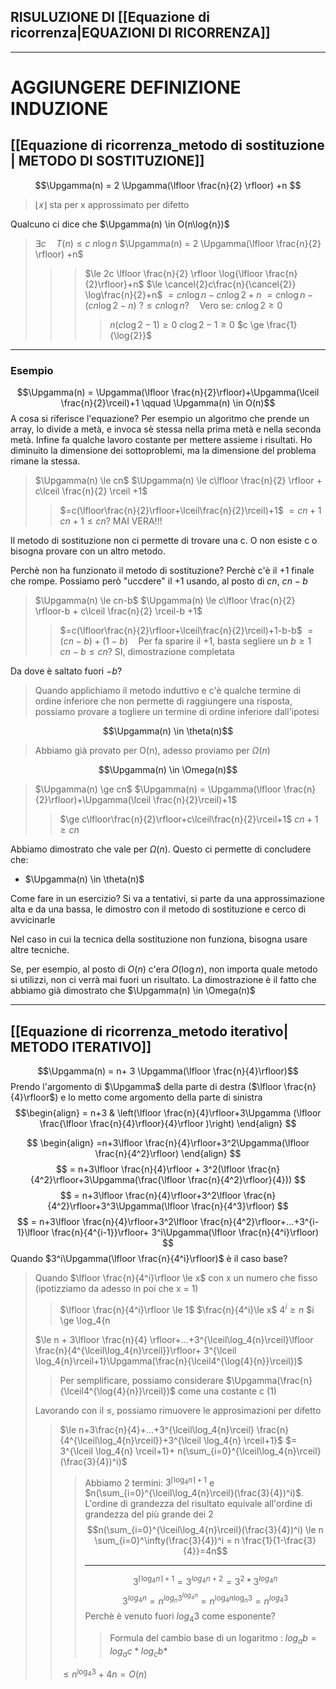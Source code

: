 ## RISULUZIONE DI [[Equazione di ricorrenza|EQUAZIONI DI RICORRENZA]]
___
# AGGIUNGERE DEFINIZIONE INDUZIONE

## [[Equazione di ricorrenza_metodo di sostituzione | METODO DI SOSTITUZIONE]]
$$\Upgamma(n) = 2 \Upgamma(\lfloor \frac{n}{2} \rfloor) +n $$
>$\lfloor x \rfloor$ sta per x approssimato per difetto

Qualcuno ci dice che $\Upgamma(n) \in O(n\log{n})$
>$\exists c \quad T(n) \le c\ n\log{n}$
>$\Upgamma(n) = 2 \Upgamma(\lfloor \frac{n}{2} \rfloor) +n$
>>>$\le 2c \lfloor \frac{n}{2} \rfloor \log{\lfloor \frac{n}{2}\rfloor}+n$
>>>$\le \cancel{2}c\frac{n}{\cancel{2}} \log\frac{n}{2}+n$
>>>$= cn\log{n}-cn\log{2}+n$
>>>$= cn\log{n}-(cn \log{2}-n)$
>>>$?\le cn\log{n}? \quad \text{Vero se: }cn\log{2}\ge0$
>>>>$n(c\log{2}-1)\ge0$
>>>>$c\log{2}-1 \ge 0$
>>>>$c \ge \frac{1}{\log{2}}$

___
### Esempio
$$\Upgamma(n) = \Upgamma(\lfloor \frac{n}{2}\rfloor)+\Upgamma(\lceil \frac{n}{2}\rceil)+1 \qquad \Upgamma(n) \in O(n)$$
A cosa si riferisce l'equazione? Per esempio un algoritmo che prende un array, lo divide a metà, e invoca sè stessa nella prima metà e nella seconda metà. Infine fa qualche lavoro costante per mettere assieme i risultati. 
Ho diminuito la dimensione dei sottoproblemi, ma la dimensione del problema rimane la stessa.
> $\Upgamma(n) \le cn$
> $\Upgamma(n) \le c\lfloor \frac{n}{2} \rfloor + c\lceil \frac{n}{2} \rceil +1$
> >$=c(\lfloor\frac{n}{2}\rfloor+\lceil\frac{n}{2}\rceil)+1$
>> $=cn+1$
> >$cn+1 \le cn$? MAI VERA!!!
> 

Il metodo di sostituzione non ci permette di trovare una c. O non esiste c o bisogna provare con un altro metodo.

Perchè non ha funzionato il metodo di sostituzione? Perchè c'è il +1 finale che rompe. Possiamo però "uccdere" il +1 usando, al posto di $cn$, $cn-b$

> $\Upgamma(n) \le cn-b$
> $\Upgamma(n) \le c\lfloor \frac{n}{2} \rfloor-b + c\lceil \frac{n}{2} \rceil-b +1$
> >$=c(\lfloor\frac{n}{2}\rfloor+\lceil\frac{n}{2}\rceil)+1-b-b$
>> $=(cn-b)+(1-b) \quad \text{Per fa sparire il +1, basta segliere un } b \ge 1$
> >$cn-b \le cn$? SI, dimostrazione completata

Da dove è saltato fuori $-b$?
> Quando applichiamo il metodo induttivo e c'è qualche termine di ordine inferiore che non permette di raggiungere una risposta, possiamo provare a togliere un termine di ordine inferiore dall'ipotesi 

$$\Upgamma(n) \in \theta(n)$$
>Abbiamo già provato per O(n), adesso proviamo per $\Omega(n)$

$$\Upgamma(n) \in \Omega(n)$$
>$\Upgamma(n) \ge cn$
>$\Upgamma(n) = \Upgamma(\lfloor \frac{n}{2}\rfloor)+\Upgamma(\lceil \frac{n}{2}\rceil)+1$
>>$\ge c\lfloor\frac{n}{2}\rfloor+c\lceil\frac{n}{2}\rceil+1$
>>$cn+1 \ge cn$

Abbiamo dimostrato che vale per $\Omega(n)$. Questo ci permette di concludere che:
- $\Upgamma(n) \in \theta(n)$

Come fare in un esercizio? Si va a tentativi, si parte da una approssimazione alta e da una bassa, le dimostro con il metodo di sostituzione e cerco di avvicinarle

Nel caso in cui la tecnica della sostituzione non funziona, bisogna usare altre tecniche.

Se, per esempio, al posto di $O(n)$ c'era $O(\log{n}$), non importa quale metodo si utilizzi, non ci verrà mai fuori un risultato. La dimostrazione è il fatto che abbiamo già dimostrato che $\Upgamma(n) \in \Omega(n)$ 

___
## [[Equazione di ricorrenza_metodo iterativo| METODO ITERATIVO]]
$$\Upgamma(n) = n+ 3 \Upgamma(\lfloor \frac{n}{4}\rfloor)$$
Prendo l'argomento di $\Upgamma$ della parte di destra ($\lfloor \frac{n}{4}\rfloor$) e lo metto come argomento della parte di sinistra
$$\begin{align}
= n+3 & \left(\lfloor \frac{n}{4}\rfloor+3\Upgamma (\lfloor \frac{\lfloor \frac{n}{4}\rfloor}{4}\rfloor )\right)
\end{align}
$$

$$
\begin{align}
=n+3\lfloor \frac{n}{4}\rfloor+3^2\Upgamma(\lfloor \frac{n}{4^2}\rfloor)
\end{align}
$$
$$
= n+3\lfloor \frac{n}{4}\rfloor + 3^2(\lfloor \frac{n}{4^2}\rfloor+3\Upgamma(\frac{\lfloor \frac{n}{4^2}\rfloor}{4}))
$$
$$
= n+3\lfloor \frac{n}{4}\rfloor+3^2\lfloor \frac{n}{4^2}\rfloor+3^3\Upgamma(\lfloor \frac{n}{4^3}\rfloor)
$$
$$
= n+3\lfloor \frac{n}{4}\rfloor+3^2\lfloor \frac{n}{4^2}\rfloor+...+3^{i-1}\lfloor \frac{n}{4^{i-1}}\rfloor+ 3^i\Upgamma(\lfloor \frac{n}{4^i}\rfloor)
$$
Quando $3^i\Upgamma(\lfloor \frac{n}{4^i}\rfloor)$ è il caso base?
> Quando $\lfloor \frac{n}{4^i}\rfloor \le x$ con x un numero che fisso (ipotizziamo da adesso in poi che x = 1)
> >$\lfloor \frac{n}{4^i}\rfloor \le 1$
> >$\frac{n}{4^i}\le x$
> >$4^i \ge n$
> >$i \ge \log_4{n
> 
> $\le n + 3\lfloor \frac{n}{4} \rfloor+...+3^{\lceil\log_4{n}\rceil}\lfloor \frac{n}{4^{\lceil\log_4{n}\rceil}}\rfloor+ 3^{\lceil \log_4{n}\rceil+1}\Upgamma(\frac{n}{\lceil4^{\log{4}{n}}\rceil})$
> >Per semplificare, possiamo considerare $\Upgamma(\frac{n}{\lceil4^{\log{4}{n}}\rceil})$ come una costante  c (1)
> 
> Lavorando con il $\le$, possiamo rimuovere le approsimazioni per difetto
>>$\le n+3\frac{n}{4}+...+3^{\lceil\log_4{n}\rceil} \frac{n}{4^{\lceil\log_4{n}\rceil}}+3^{\lceil \log_4{n} \rceil+1}$
>>$= 3^{\lceil \log_4{n} \rceil+1}+ n(\sum_{i=0}^{\lceil\log_4{n}\rceil}(\frac{3}{4})^i)$
>>>Abbiamo 2 termini: $3^{\lceil \log_4{n} \rceil+1}$ e $n(\sum_{i=0}^{\lceil\log_4{n}\rceil}(\frac{3}{4})^i)$. L'ordine di grandezza del risultato equivale all'ordine di grandezza del più grande dei 2
>>>$$n(\sum_{i=0}^{\lceil\log_4{n}\rceil}(\frac{3}{4})^i) \le n \sum_{i=0}^\infty(\frac{3}{4})^i = n \frac{1}{1-\frac{3}{4}}=4n$$
>>>___
>>>$$3^{\lceil \log_4{n} \rceil+1} = 3^{log_4{n}+2} = 3^2*3^{log_4{n}}$$ 
>>>$$3^{log_4{n}} = n^{log_n{3^{log_4{n}}}} =n^{\log_4{n}\log_n{3}} = n^{log_4{3}}$$
>>>Perchè è venuto fuori $log_4{3}$ come esponente?
>>>>Formula del cambio base di un logaritmo : $log_a{b} = log_a{c}*log_c{b}*$
>>
>>$\le n^{\log_4{3}}+4n = O(n)$ 

 




